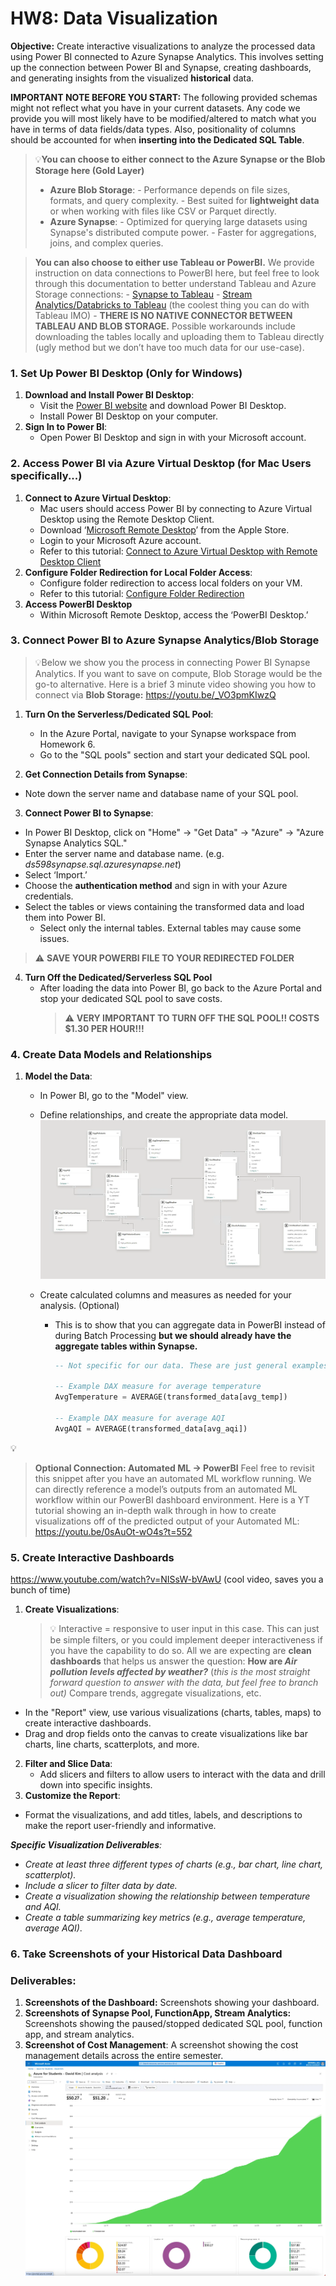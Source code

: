 # HW8: Data Visualization

**Objective:** Create interactive visualizations to analyze the processed data using Power BI connected to Azure Synapse Analytics. This involves setting up the connection between Power BI and Synapse, creating dashboards, and generating insights from the visualized **historical** data.

**IMPORTANT NOTE BEFORE YOU START:** The following provided schemas might not reflect what you have in your current datasets. Any code we provide you will most likely have to be modified/altered to match what you have in terms of data fields/data types. Also, positionality of columns should be accounted for when **inserting into the Dedicated SQL Table**.

>💡**You can choose to either connect to the Azure Synapse or the Blob Storage here (Gold Layer)**
>    - **Azure Blob Storage**:
        - Performance depends on file sizes, formats, and query complexity.
        - Best suited for **lightweight data** or when working with files like CSV or Parquet directly.
>    - **Azure Synapse**:
        - Optimized for querying large datasets using Synapse's distributed compute power.
        - Faster for aggregations, joins, and complex queries.

>**You can also choose to either use Tableau or PowerBI.** We provide instruction on data connections to PowerBI here, but feel free to look through this documentation to better understand Tableau and Azure Storage connections: 
    - [Synapse to Tableau](https://help.tableau.com/current/pro/desktop/en-us/examples_azure_sql_dw.htm)
    - [Stream Analytics/Databricks to Tableau](https://www.tableau.com/blog/streaming-analytics-tableau-and-databricks) (the coolest thing you can do with Tableau IMO)
    - **THERE IS NO NATIVE CONNECTOR BETWEEN TABLEAU AND BLOB STORAGE.** Possible workarounds include downloading the tables locally and uploading them to Tableau directly (ugly method but we don’t have too much data for our use-case).

### 1. Set Up Power BI Desktop (Only for Windows)
1. **Download and Install Power BI Desktop**:
    - Visit the [Power BI website](https://powerbi.microsoft.com/) and download Power BI Desktop.
    - Install Power BI Desktop on your computer.
2. **Sign In to Power BI**:
    - Open Power BI Desktop and sign in with your Microsoft account.

### 2. **Access Power BI via Azure Virtual Desktop (for Mac Users specifically...)**
1. **Connect to Azure Virtual Desktop**:
    - Mac users should access Power BI by connecting to Azure Virtual Desktop using the Remote Desktop Client.
    - Download ‘[Microsoft Remote Desktop](https://apps.apple.com/us/app/microsoft-remote-desktop/id1295203466?mt=12)’ from the Apple Store.
    - Login to your Microsoft Azure account.
    - Refer to this tutorial: [Connect to Azure Virtual Desktop with Remote Desktop Client](https://learn.microsoft.com/en-us/azure/virtual-desktop/users/connect-macos)
2. **Configure Folder Redirection for Local Folder Access**:
    - Configure folder redirection to access local folders on your VM.
    - Refer to this tutorial: [Configure Folder Redirection](https://bowdoin.teamdynamix.com/TDClient/1814/Portal/KB/ArticleDet?ID=132977)
3. **Access PowerBI Desktop**
    - Within Microsoft Remote Desktop, access the ‘PowerBI Desktop.’

### 3. Connect Power BI to Azure Synapse Analytics/Blob Storage
>💡Below we show you the process in connecting Power BI Synapse Analytics. If you want to save on compute, Blob Storage would be the go-to alternative. Here is a brief 3 minute video showing you how to connect via **Blob Storage:** https://youtu.be/_VO3pmKIwzQ 

1. **Turn On the Serverless/Dedicated SQL Pool**:
    - In the Azure Portal, navigate to your Synapse workspace from Homework 6.
    - Go to the "SQL pools" section and start your dedicated SQL pool.

2. **Get Connection Details from Synapse**:
- Note down the server name and database name of your SQL pool.

3. **Connect Power BI to Synapse**:
- In Power BI Desktop, click on "Home" -> "Get Data" -> "Azure" -> "Azure Synapse Analytics SQL."
- Enter the server name and database name. (e.g. *ds598synapse.sql.azuresynapse.net*)
- Select ‘Import.’
- Choose the **authentication method** and sign in with your Azure credentials.
- Select the tables or views containing the transformed data and load them into Power BI.
    - Select only the internal tables. External tables may cause some issues.
>⚠️ **SAVE YOUR POWERBI FILE TO YOUR REDIRECTED FOLDER**

4. **Turn Off the Dedicated/Serverless SQL Pool** 
    - After loading the data into Power BI, go back to the Azure Portal and stop your dedicated SQL pool to save costs.
        >⚠️ **VERY IMPORTANT TO TURN OFF THE SQL POOL!! COSTS $1.30 PER HOUR!!!**

### 4. Create Data Models and Relationships
1. **Model the Data**:
    - In Power BI, go to the "Model" view.
    - Define relationships, and create the appropriate data model.
        ![alt text](images/image.png)
        
    - Create calculated columns and measures as needed for your analysis. (Optional)
        - This is to show that you can aggregate data in PowerBI instead of during Batch Processing **but we should already have the aggregate tables within Synapse.**
            
            ```sql
            -- Not specific for our data. These are just general examples
            
            -- Example DAX measure for average temperature
            AvgTemperature = AVERAGE(transformed_data[avg_temp])
            
            -- Example DAX measure for average AQI
            AvgAQI = AVERAGE(transformed_data[avg_aqi])
            
            ```
    <aside>
💡

>**Optional Connection: Automated ML → PowerBI** 
Feel free to revisit this snippet after you have an automated ML workflow running. We can directly reference a model’s outputs from an automated ML workflow within our PowerBI dashboard environment. Here is a YT tutorial showing an in-depth walk through in how to create visualizations off of the predicted output of your Automated ML:
https://youtu.be/0sAuOt-wO4s?t=552 

### 5. Create Interactive Dashboards
https://www.youtube.com/watch?v=NISsW-bVAwU (cool video, saves you a bunch of time)
1. **Create Visualizations**:
    >💡 Interactive = responsive to user input in this case.
    This can just be simple filters, or you could implement deeper interactiveness if you have the capability to do so. All we are expecting are **clean dashboards** that helps us answer the question: **How are *Air pollution levels affected by weather?*** (*this is the most straight forward question to answer with the data, but feel free to branch out)*
    Compare trends, aggregate visualizations, etc. 
- In the "Report" view, use various visualizations (charts, tables, maps) to create interactive dashboards.
- Drag and drop fields onto the canvas to create visualizations like bar charts, line charts, scatterplots, and more.
2. **Filter and Slice Data**:
    - Add slicers and filters to allow users to interact with the data and drill down into specific insights.
3. **Customize the Report**:
- Format the visualizations, and add titles, labels, and descriptions to make the report user-friendly and informative.

***Specific Visualization Deliverables**:*
- *Create at least three different types of charts (e.g., bar chart, line chart, scatterplot).*
- *Include a slicer to filter data by date.*
- *Create a visualization showing the relationship between temperature and AQI.*
- *Create a table summarizing key metrics (e.g., average temperature, average AQI)*.

### 6. Take Screenshots of your Historical Data Dashboard

### Deliverables:

1. **Screenshots of the Dashboard:** Screenshots showing your dashboard.
2. **Screenshots of Synapse Pool, FunctionApp, Stream Analytics:** Screenshots showing the paused/stopped dedicated SQL pool, function app, and stream analytics.
3. **Screenshot of Cost Management**: A screenshot showing the cost management details across the entire semester.
![alt text](images/image-1.png)